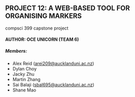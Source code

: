 ## PROJECT 12: A WEB-BASED TOOL FOR ORGANISING MARKERS

compsci 399 capstone project

#### AUTHOR: OCE UNICORN (TEAM 6)

##### Members:
* Alex Reid (arei209@aucklanduni.ac.nz)
* Dylan Choy
* Jacky Zhu
* Martin Zhang
* Sai Balaji (sbal695@aucklanduni.ac.nz)
* Shane Mao
